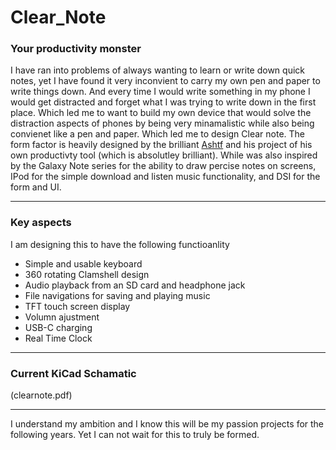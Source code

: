 # Clear_Note

### Your productivity monster
I have ran into problems of always wanting to learn or write down quick notes, yet I have found it very inconvient to carry my own pen and paper to write things down. And every time I would write something in my phone I would get distracted and forget what I was trying to write down in the first place. Which led me to want to build my own device that would solve the distraction aspects of phones by being very minamalistic while also being convienet like a pen and paper. Which led me to design Clear note.
The form factor is heavily designed by the brilliant [Ashtf](https://www.youtube.com/watch?v=pf3BxNq1cp4&list=PLTp63iou1QwVIQdRVYZMRFWzoxn4KbLYZ&index=31) and his project of his own productivty tool (which is absolutley brilliant). While was also inspired by the Galaxy Note series for the ability to draw percise notes on screens, IPod for the simple download and listen music functionality, and DSI for the form and UI.

---

### Key aspects
I am designing this to have the following functioanlity
- Simple and usable keyboard
- 360 rotating Clamshell design
- Audio playback from an SD card and headphone jack
- File navigations for saving and playing music
- TFT touch screen display
- Volumn ajustment
- USB-C charging
- Real Time Clock

---
### Current KiCad Schamatic
(clearnote.pdf)


---
I understand my ambition and I know this will be my passion projects for the following years. Yet I can not wait for this to truly be formed.
